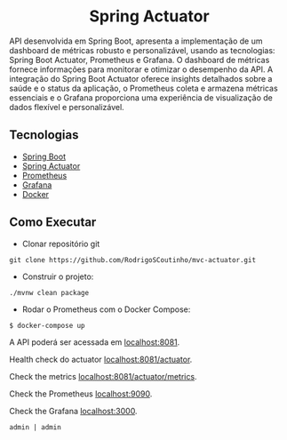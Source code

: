<h1 align="center">
  Spring Actuator
</h1>


API desenvolvida em Spring Boot, apresenta a implementação de um dashboard de métricas robusto e personalizável, usando as tecnologias: Spring Boot Actuator, Prometheus e Grafana. O dashboard de métricas fornece informações para monitorar e otimizar o desempenho da API. A integração do Spring Boot Actuator oferece insights detalhados sobre a saúde e o status da aplicação, o Prometheus coleta e armazena métricas essenciais e o Grafana proporciona uma experiência de visualização de dados flexível e personalizável.

## Tecnologias

- [Spring Boot](https://spring.io/projects/spring-boot)
- [Spring Actuator](https://docs.spring.io/spring-boot/docs/current/reference/html/actuator.html#actuator)
- [Prometheus](https://prometheus.io/docs/introduction/overview/)
- [Grafana](https://grafana.com/docs/?pg=oss-graf&plcmt=quick-links)
- [Docker](https://www.docker.com/)



## Como Executar

- Clonar repositório git
```
git clone https://github.com/RodrigoSCoutinho/mvc-actuator.git
```

- Construir o projeto:
```
./mvnw clean package
```

- Rodar o Prometheus com o Docker Compose:
```
$ docker-compose up
```



A API poderá ser acessada em [localhost:8081](http://localhost:8081).

Health check do actuator [localhost:8081/actuator](http://localhost:8081/actuator).

Check the metrics [localhost:8081/actuator/metrics](http://localhost:8081/actuator/metrics).

Check the Prometheus [localhost:9090](http://localhost:9090).

Check the Grafana [localhost:3000](http://localhost:3000).
```
admin | admin
```



